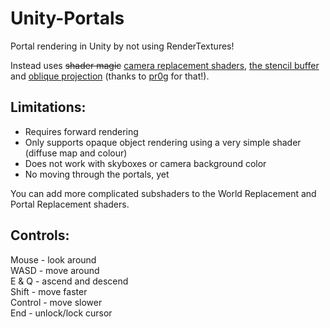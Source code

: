 # Unity-Portals
Portal rendering in Unity by not using RenderTextures!

Instead uses ~~shader magic~~ [camera replacement shaders](https://docs.unity3d.com/Manual/SL-ShaderReplacement.html), [the stencil buffer](https://docs.unity3d.com/Manual/SL-Stencil.html) and [oblique projection](http://www.terathon.com/lengyel/Lengyel-Oblique.pdf) (thanks to [pr0g](https://github.com/pr0g/unity-portal-rendering/blob/master/PortalsWithRenderTargets/Assets/Scripts/Portal.cs) for that!).  

## Limitations:

- Requires forward rendering
- Only supports opaque object rendering using a very simple shader (diffuse map and colour)
- Does not work with skyboxes or camera background color
- No moving through the portals, yet

You can add more complicated subshaders to the World Replacement and Portal Replacement shaders.

## Controls:  

Mouse   - look around  
WASD    - move around  
E & Q   - ascend and descend  
Shift   - move faster  
Control - move slower  
End     - unlock/lock cursor  
